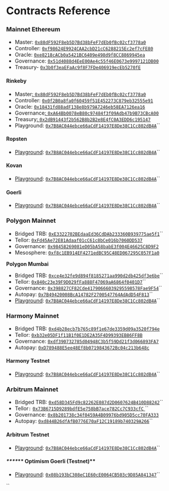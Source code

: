 # Contracts Reference

### **Mainnet Ethereum**&#x20;

* Master: [`0x88dF592F8eb5D7Bd38bFeF7dEb0fBc02cf3778a0`](https://etherscan.io/address/0x88dF592F8eb5D7Bd38bFeF7dEb0fBc02cf3778a0)
* Controller: [`0xf98624E9924CAA2cbD21cC6288215Ec2ef7cFE80`](https://etherscan.io/address/0xf98624E9924CAA2cbD21cC6288215Ec2ef7cFE80)
* Oracle: [`0xe8218cACb0a5421BC6409e498d9f8CC8869945ea`](https://etherscan.io/address/0xe8218cACb0a5421BC6409e498d9f8CC8869945ea)
* Governance: [`0x51d4088d4EeE00Ae4c55f46E0673e9997121DB00`](https://etherscan.io/address/0x51d4088d4EeE00Ae4c55f46E0673e9997121DB00)
* Treasury- [`0x3b0f3eaEFaAc9f8F7FDe406919ecEb5270fE`](https://etherscan.io/address/0x3b0f3eaEFaAc9f8F7FDe406919ecEb5270fE0607)

#### **Rinkeby**

* Master[: `0x88dF592F8eb5D7Bd38bFeF7dEb0fBc02cf3778a0`](https://rinkeby.etherscan.io/address/0x88dF592F8eb5D7Bd38bFeF7dEb0fBc02cf3778a0)
* Controller: [`0x0f2B0a8fa0f60459f51E452273C879eb32555e91`](https://rinkeby.etherscan.io/address/0x0f2B0a8fa0f60459f51E452273C879eb32555e91)
* Oracle: [`0x18431fd88adF138e8b979A7246eb58EA7126ea16`](https://rinkeby.etherscan.io/address/0x18431fd88adF138e8b979A7246eb58EA7126ea16)
* Governance[: `0xA64Bb0078eB80c97484f3f09Adb47b9B73CBcA00`](https://rinkeby.etherscan.io/address/0xA64Bb0078eB80c97484f3f09Adb47b9B73CBcA00)
* Treasury[: `0x2dB91443f2b562B8b2B2e8E4fC0A3EDD6c195147`](https://rinkeby.etherscan.io/address/0x2dB91443f2b562B8b2B2e8E4fC0A3EDD6c195147)
* Playground: [`0x7B8AC044ebce66aCdF14197E8De38C1Cc802dB4A`](https://rinkeby.etherscan.io/address/0x7B8AC044ebce66aCdF14197E8De38C1Cc802dB4A#code)``

#### **Ropsten**

* [Playground](../getting-data/reading-data/tellor-playground.md#overview): [`0x7B8AC044ebce66aCdF14197E8De38C1Cc802dB4A`](https://ropsten.etherscan.io/address/0x7B8AC044ebce66aCdF14197E8De38C1Cc802dB4A#code)``

#### **Kovan**

* [Playground](../getting-data/reading-data/tellor-playground.md#overview): [`0x7B8AC044ebce66aCdF14197E8De38C1Cc802dB4A`](https://goerli.etherscan.io/address/0x7B8AC044ebce66aCdF14197E8De38C1Cc802dB4A#code)``

#### **Goerli**

* [Playground](../getting-data/reading-data/tellor-playground.md#overview): [`0x7B8AC044ebce66aCdF14197E8De38C1Cc802dB4A`](https://goerli.etherscan.io/address/0x7B8AC044ebce66aCdF14197E8De38C1Cc802dB4A#code)``

### **Polygon Mainnet**

* Bridged TRB: [`0xE3322702BEdaaEd36CdDAb233360B939775ae5f1`](https://polygonscan.com/address/0xE3322702BEdaaEd36CdDAb233360B939775ae5f1)\`\`
* Tellor: [`0xFd45Ae72E81Adaaf01cC61c8bCe016b7060DD537`](https://polygonscan.com/address/0xFd45Ae72E81Adaaf01cC61c8bCe016b7060DD537)
* Governance: [`0x98458269081eD05bA58babE3f004E46625C8D9F2`](https://polygonscan.com/address/0x98458269081eD05bA58babE3f004E46625C8D9F2)
* Mesosphere: [`0xf8c1EB914EF4271edBC95C48ED067295C057F1a0`](https://polygonscan.com/address/0xf8c1eb914ef4271edbc95c48ed067295c057f1a0)

**Polygon Mumbai**

* Bridged TRB: [`0xce4e32fe9d894f8185271aa990d2db425df3e6be`](https://mumbai.polygonscan.com/address/0xce4e32fe9d894f8185271aa990d2db425df3e6be)``
* Tellor: [`0x840c23e39F9D029fFa888F47069aA6864f0401D7`](https://mumbai.polygonscan.com/address/0x840c23e39F9D029fFa888F47069aA6864f0401D7)``
* Governance: [`0x398827CF82Cde41790666039295598578Fae9F54`](https://mumbai.polygonscan.com/address/0x398827CF82Cde41790666039295598578Fae9F54)``
* Autopay: [`0x7B49420008BcA14782F2700547764AdAdD54F813`](https://mumbai.polygonscan.com/address/0x7B49420008BcA14782F2700547764AdAdD54F813)``
* [Playground](../getting-data/reading-data/tellor-playground.md#overview): [`0x7B8AC044ebce66aCdF14197E8De38C1Cc802dB4A`](https://mumbai.polygonscan.com/address/0x7B8AC044ebce66aCdF14197E8De38C1Cc802dB4A#code)``

### Harmony Mainnet

* Bridged TRB: [`0xd4b28ecb7b765c89f1e67de3359d09a3520f794e`](https://explorer.harmony.one/address/0xd4b28ecb7b765c89f1e67de3359d09a3520f794e)
* Tellor: [`0xb32e05DF1f11B1f0E1DE2A35F4D99393EB86FF8B`](https://explorer.harmony.one/address/0xb32e05df1f11b1f0e1de2a35f4d99393eb86ff8b)
* Governance: [`0xdf390732785d04948C3b5f59Dd21f3d066893FA7`](https://explorer.harmony.one/address/0xdf390732785d04948c3b5f59dd21f3d066893fa7)
* Autopay: [`0xD789488E5ee48Ef8b0719843672Bc04c213b648c`](https://explorer.harmony.one/address/0xD789488E5ee48Ef8b0719843672Bc04c213b648c)

#### Harmony Testnet

* [Playground](../getting-data/reading-data/tellor-playground.md#overview): [`0x7B8AC044ebce66aCdF14197E8De38C1Cc802dB4A`](https://explorer.testnet.harmony.one/address/0x7b8ac044ebce66acdf14197e8de38c1cc802db4a?activeTab=7)``

### Arbitrum Mainnet

* Bridged TRB: [`0xd58D345Fd9c82262E087d2D0607624B410D88242`](https://arbiscan.io/address/0xd58D345Fd9c82262E087d2D0607624B410D88242)``
* Tellor`:` [`0x73B6715D9289bdfE5e758bB7ace782Cc7C933cfC` ](https://arbiscan.io/address/0x73b6715d9289bdfe5e758bb7ace782cc7c933cfc)``
* Governance: [`0x8b201738c34f0459A4B09976bd905D5cc70FA333`](https://arbiscan.io/address/0x8b201738c34f0459a4b09976bd905d5cc70fa333#code)
* Autopay: [`0xd844B26dfAfB0776E70aF12C19189b740329A266`](https://arbiscan.io/address/0xd844b26dfafb0776e70af12c19189b740329a266)``

#### Arbitrum Testnet

* [Playground](../getting-data/reading-data/tellor-playground.md#overview): [`0x7B8AC044ebce66aCdF14197E8De38C1Cc802dB4A`](https://testnet.arbiscan.io/address/0x7B8AC044ebce66aCdF14197E8De38C1Cc802dB4A#code)``

#### &#x20;_****_** Optimism Goerli (Testnet)**

* [Playground](../getting-data/reading-data/tellor-playground.md#overview): [`0x08b193bC308eC1E60cE0064CB503c9D85A841347`](https://goerli-optimism.etherscan.io/address/0x08b193bc308ec1e60ce0064cb503c9d85a841347)``

``

